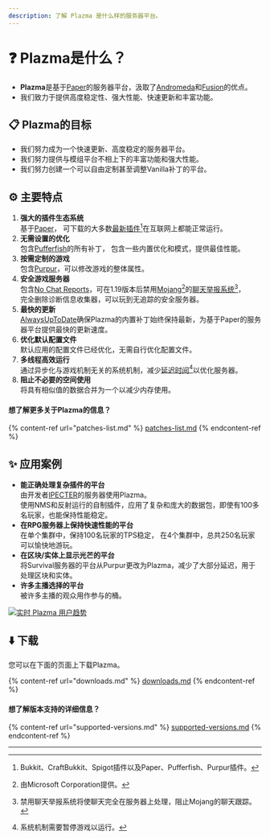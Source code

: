 ```yaml
---
description: 了解 Plazma 是什么样的服务器平台。
---
```


# ❓ Plazma是什么？

- **Plazma**是基于[Paper](https://github.com/PaperMC/Paper)的服务器平台，汲取了[Andromeda](https://github.com/EarendelArchived/Andromeda)和[Fusion](https://github.com/RuinedTechnologyUnify/Fusion)的优点。
- 我们致力于提供高度稳定性、强大性能、快速更新和丰富功能。

## 📋 Plazma的目标 <a href="#id-1" id="id-1"></a>

- 我们努力成为一个快速更新、高度稳定的服务器平台。
- 我们努力提供与模组平台不相上下的丰富功能和强大性能。
- 我们努力创建一个可以自由定制甚至调整Vanilla补丁的平台。

## ⚙️ 主要特点 <a href="#id-2" id="id-2"></a>

1. **强大的插件生态系统**\
   基于[Paper](https://github.com/PaperMC/Paper)，
   可下载的大多数[最新插件](#user-content-fn-1)[^1]在互联网上都能正常运行。
2. **无需设置的优化**\
   包含[Pufferfish](https://github.com/pufferfish-gg/Pufferfish)的所有补丁，
   包含一些内置优化和模式，提供最佳性能。
3. **按需定制的游戏**\
   包含[Purpur](https://github.com/PurpurMC/Purpur)，可以修改游戏的整体属性。
4. **安全游戏服务器**\
   包含[No Chat Reports](https://github.com/Aizistral-Studios/No-Chat-Reports)，可在1.19版本后禁用[Mojang](#user-content-fn-2)[^2]的[聊天举报系统](#user-content-fn-3)[^3]，\
   完全删除诊断信息收集器，可以玩到无追踪的安全服务器。
5. **最快的更新**\
   [AlwaysUpToDate](https://github.com/PlazmaMC/AlwaysUpToDate)确保Plazma的内置补丁始终保持最新，为基于Paper的服务器平台提供最快的更新速度。
6. **优化默认配置文件**\
   默认应用的配置文件已经优化，无需自行优化配置文件。
7. **多线程高效运行**\
   通过异步化与游戏机制无关的系统机制，减少[延迟时间](#user-content-fn-4)[^4]以优化服务器。
8. **阻止不必要的空间使用**\
   将具有相似值的数据合并为一个以减少内存使用。

#### 想了解更多关于Plazma的信息？ <a href="#etc-1" id="etc-1"></a>

{% content-ref url="patches-list.md" %}
[patches-list.md](patches-list.md)
{% endcontent-ref %}

## ✨ 应用案例 <a href="#id-3" id="id-3"></a>

- **能正确处理复杂插件的平台**\
  由开发者[IPECTER](https://github.com/IPECTER)的服务器使用Plazma。\
  使用NMS和反射运行的自制插件，应用了复杂和庞大的数据包，即使有100多名玩家，也能保持性能稳定。
- **在RPG服务器上保持快速性能的平台**\
  在单个集群中，保持100名玩家的TPS稳定，
  在4个集群中，总共250名玩家可以愉快地游玩。
- **在区块/实体上显示光芒的平台**\
  将Survival服务器的平台从Purpur更改为Plazma，减少了大部分延迟，用于处理区块和实体。
- **许多主播选择的平台**\
  被许多主播的观众用作参与的桶。

<a href="https://bstats.org/plugin/server-implementation/Plazma/18047">
   <img src="https://badge.plazmamc.org/internal/bstats" alt="实时 Plazma 用户趋势">
</a>

## ⬇️ 下载

您可以在下面的页面上下载Plazma。

{% content-ref url="downloads.md" %}
[downloads.md](downloads.md)
{% endcontent-ref %}

#### 想了解版本支持的详细信息？

{% content-ref url="supported-versions.md" %}
[supported-versions.md](supported-versions.md)
{% endcontent-ref %}

***

[^1]: Bukkit、CraftBukkit、Spigot插件以及Paper、Pufferfish、Purpur插件。

[^2]: 由Microsoft Corporation提供。

[^3]: 禁用聊天举报系统将使聊天完全在服务器上处理，阻止Mojang的聊天跟踪。

[^4]: 系统机制需要暂停游戏以运行。
